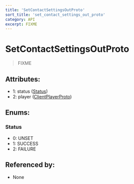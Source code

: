 ```yaml
---
title: 'SetContactSettingsOutProto'
sort_title: 'set_contact_settings_out_proto'
category: API
excerpt: FIXME
---
```


# SetContactSettingsOutProto

> FIXME

## Attributes:

- 1: status ([Status](#status))
- 2: player ([ClientPlayerProto](../ClientPlayerProto/))

## Enums:

### Status
- 0: UNSET
- 1: SUCCESS
- 2: FAILURE

## Referenced by:

- None
